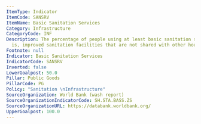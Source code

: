 ```yaml
---
ItemType: Indicator
ItemCode: SANSRV
ItemName: Basic Sanitation Services
Category: Infrastructure
CategoryCode: INF
Description: The percentage of people using at least basic sanitation services, that
  is, improved sanitation facilities that are not shared with other households.
Footnote: null
Indicator: Basic Sanitation Services
IndicatorCode: SANSRV
Inverted: false
LowerGoalpost: 50.0
Pillar: Public Goods
PillarCode: PG
Policy: "Sanitation \nInfrastructure"
SourceOrganization: World Bank (wash report)
SourceOrganizationIndicatorCode: SH.STA.BASS.ZS
SourceOrganizationURL: https://databank.worldbank.org/
UpperGoalpost: 100.0
---
```


